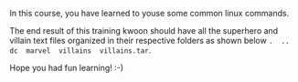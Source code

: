 In this course, you have learned to youse some common linux commands.  

The end result of this training kwoon should have all the superhero and villain text files organized in their respective folders as shown below `.  ..  dc  marvel  villains  villains.tar`.  

Hope you had fun learning! :-)
